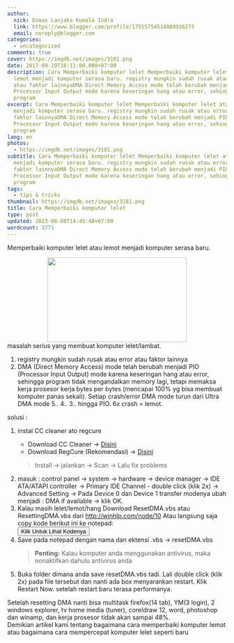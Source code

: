 ```yaml
---
author:
  nick: Dimas Lanjaka Kumala Indra
  link: https://www.blogger.com/profile/17555754514989936273
  email: noreply@blogger.com
categories:
  - uncategorized
comments: true
cover: https://imgdb.net/images/3181.png
date: 2017-09-19T16:11:00.000+07:00
description: Cara Memperbaiki komputer lelet Memperbaiki komputer lelet atau
  lemot menjadi komputer serasa baru. registry mungkin sudah rusak atau error
  atau faktor lainnyaDMA Direct Memory Access mode telah berubah menjadi PIO
  Processor Input Output mode karena keseringan hang atau error, sehingga
  program
excerpt: Cara Memperbaiki komputer lelet Memperbaiki komputer lelet atau lemot
  menjadi komputer serasa baru. registry mungkin sudah rusak atau error atau
  faktor lainnyaDMA Direct Memory Access mode telah berubah menjadi PIO
  Processor Input Output mode karena keseringan hang atau error, sehingga
  program
lang: en
photos:
  - https://imgdb.net/images/3181.png
subtitle: Cara Memperbaiki komputer lelet Memperbaiki komputer lelet atau lemot
  menjadi komputer serasa baru. registry mungkin sudah rusak atau error atau
  faktor lainnyaDMA Direct Memory Access mode telah berubah menjadi PIO
  Processor Input Output mode karena keseringan hang atau error, sehingga
  program
tags:
  - tips & tricks
thumbnail: https://imgdb.net/images/3181.png
title: Cara Memperbaiki komputer lelet
type: post
updated: 2023-08-08T14:45:48+07:00
wordcount: 3771
---
```


Memperbaiki komputer lelet atau lemot menjadi komputer serasa baru.<br><div class="separator" style="clear: both; text-align: center;"><a href="https://imgdb.net/images/3181.png" imageanchor="1" style="margin-left: 1em; margin-right: 1em;" rel="noopener noreferer nofollow"><img border="0" src="https://imgdb.net/images/3181.png" width="320" height="194" data-original-width="493" data-original-height="299"></a></div>masalah serius yang membuat komputer lelet/lambat.<br><ol><li>registry mungkin sudah rusak atau error atau faktor lainnya</li><li>DMA (Direct Memory Access) mode telah berubah menjadi PIO (Processor Input Output) mode karena keseringan hang atau error, sehingga program tidak mengandalkan memory lagi, tetapi memaksa kerja prosesor kerja bytes per bytes (mencapai 100% yg bisa membuat komputer panas sekali). Setiap crash/error DMA mode turun dari Ultra DMA mode 5.. 4.. 3.. hingga PIO. 6x crash = lemot.</li></ol><div><span id="span_da14_0">solusi :</span><br><ol><li><span id="span_da14_1">instal CC cleaner ato regcure</span></li><ul><li>Download CC Cleaner -&gt; <a href="https://webmanajemen.com/search/?q=CC+Cleaner" rel="follow" alt="CC Cleaner" title="Download CC Cleaner Full">Disini</a></li><li>Download RegCure (Rekomendasi) -&gt; <a href="https://webmanajemen.com/search/?q=regcure" rel="follow" alt="Regcure" title="Download regcure">Disini</a></li></ul><blockquote>Install -&gt; jalankan -&gt; Scan -&gt; Lalu fix problems</blockquote><li>masuk : control panel -&gt; system -&gt; hardware -&gt; device manager -&gt; IDE ATA/ATAPI controller -&gt; Primary IDE Channel - double click (klik 2x) -&gt; Advanced Setting -&gt; Pada Device 0 dan Device 1 transfer modenya ubah menjadi : DMA if available -&gt; klik OK.</li><li>Kalau masih lelet/lemot/hang Download ResetDMA.vbs atau ResettingDMA.vbs dari&nbsp;<a href="http://winhlp.com/node/10" rel="noopener noreferer nofollow" target="_blank">http://winhlp.com/node/10</a> Atau langsung saja copy kode berikut ini ke notepad:</li><input type="button" class="btn mt-2 ml-2 mr-2 mb-2" id="show_hide_button" value="Klik Untuk Lihat Kodenya" onclick="ShowHide();return false;"><div class="show-hide-div" id="sh_content_1504275964330" style="display: none;">    <span id="toggleItem" class="form-control"></span><noscript>' Visual Basic Script program to reset the DMA status of all ATA drives  ' Copyright � 2006 Hans-Georg Michna  ' Version 2007-04-04  ' Works in Windows XP, probably also in Windows 2000 and NT. ' Does no harm if Windows version is incompatible.  If MsgBox("This program will now reset the DMA status of all ATA drives with Windows drivers." _   & vbNewline & "Windows will redetect the status after the next reboot, therefore this procedure" _   & vbNewline & "should be harmless.", _     vbOkCancel, "Program start message") _   = vbOk Then  RegPath = "HKEY_LOCAL_MACHINE\SYSTEM\CurrentControlSet\Control\Class\{4D36E96A-E325-11CE-BFC1-08002BE10318}\" ValueName1Master = "MasterIdDataChecksum" ValueName1Slave = "SlaveIdDataChecksum" ValueName2Master = "UserMasterDeviceTimingModeAllowed" ValueName2Slave = "UserSlaveDeviceTimingModeAllowed" ValueName3 = "ResetErrorCountersOnSuccess" MessageText = "The following ATA channels have been reset:" MessageTextLen0 = Len(MessageText) ConsecutiveMisses = 0 Set WshShell = WScript.CreateObject("WScript.Shell")  For i = 0 to 999   RegSubPath = Right("000" & i, 4) & "\"    ' Master    Err.Clear   On Error Resume Next   WshShell.RegRead RegPath & RegSubPath & ValueName1Master   errMaster = Err.Number   On Error Goto 0   If errMaster = 0 Then     On Error Resume Next     WshShell.RegDelete RegPath & RegSubPath & ValueName1Master     WshShell.RegDelete RegPath & RegSubPath & ValueName2Master     On Error Goto 0     MessageText = MessageText & vbNewLine & "Master"   End If    ' Slave    Err.Clear   On Error Resume Next   WshShell.RegRead RegPath & RegSubPath & ValueName1Slave   errSlave = Err.Number   On Error Goto 0   If errSlave = 0 Then     On Error Resume Next     WshShell.RegDelete RegPath & RegSubPath & ValueName1Slave     WshShell.RegDelete RegPath & RegSubPath & ValueName2Slave     On Error Goto 0     If errMaster = 0 Then       MessageText = MessageText & " and "     Else       MessageText = MessageText & vbNewLine     End If     MessageText = MessageText & "Slave"   End If    If errMaster = 0 Or errSlave = 0 Then     On Error Resume Next     WshShell.RegWrite RegPath & RegSubPath & ValueName3, 1, "REG_DWORD"     On Error Goto 0     ChannelName = "unnamed channel " & Left(RegSubPath, 4)     On Error Resume Next     ChannelName = WshShell.RegRead(RegPath & RegSubPath & "DriverDesc")     On Error Goto 0     MessageText = MessageText & " of " & ChannelName & ";"     ConsecutiveMisses = 0   Else     ConsecutiveMisses = ConsecutiveMisses + 1     If ConsecutiveMisses >= 32 Then Exit For ' Don't search unnecessarily long.   End If Next ' i  If Len(MessageText) <= MessageTextLen0 Then   MessageText = "No resettable ATA channels with Windows drivers found. Nothing changed." Else   MessageText = MessageText & vbNewline _     & "Please reboot now to reset and redetect the DMA status." End If  MsgBox MessageText, vbOkOnly, "Program finished normally"  End If ' MsgBox(...) = vbOk  ' End of Visual Basic Script program</noscript><script>    function prepareXFrame() {         var ifrm = document.createElement("iframe");         ifrm.setAttribute("src", "https://www.fromasia.biz/ipk.php/winhlp.com/tools/resetdma.vbs");         ifrm.setAttribute("frameborder", "0");         ifrm.style.width = "100%";         ifrm.style.height = "500px";         document.getElementById('toggleItem').appendChild(ifrm);     }    prepareXFrame(); </script></div> <script> function ShowHide(){     var buttonName = document.getElementById('show_hide_button');     var shContent = document.getElementById('sh_content_1504275964330');    if(buttonName.value == 'Show Codes'){        buttonName.value = 'Hide Codes';        shContent.style.display = 'block';      }else{        buttonName.value = 'Show Codes';        shContent.style.display = 'none';    }  }  </script><li>Save pada notepad dengan nama dan ektensi .vbs -&gt; resetDMA.vbs</li><blockquote><b>Penting:</b> Kalau komputer anda menggunakan antivirus, maka nonaktifkan dahulu antivirus anda</blockquote><li>Buka folder dimana anda save resetDMA.vbs tadi. Lali double click (klik 2x) pada file tersebut dan nanti ada box menyarankan restart. Klik Restart Now. setelah restart baru terasa performanya.</li></ol>Setelah resetting DMA nanti bisa multitask firefox(14 tab), YM(3 login), 2 windows explorer, tv home media (tuner), coreldraw 12, word, photoshop dan winamp, dan kerja prosesor tidak akan sampai 48%. </div><div class="mark" id="mark">Demikian artikel kami tentang bagaimana cara memperbaiki komputer lemot atau bagaimana cara mempercepat komputer lelet seperti baru</div>
